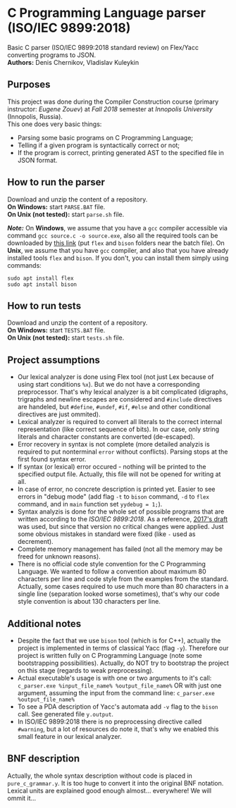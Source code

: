 # C Programming Language parser (ISO/IEC 9899:2018)
Basic C parser (ISO/IEC 9899:2018 standard review) on Flex/Yacc converting programs to JSON.\
**Authors:** Denis Chernikov, Vladislav Kuleykin
## Purposes
This project was done during the Compiler Construction course (primary instructor: *Eugene Zouev*) at *Fall 2018* semester at *Innopolis University* (Innopolis, Russia).\
This one does very basic things:
* Parsing some basic programs on C Programming Language;
* Telling if a given program is syntactically correct or not;
* If the program is correct, printing generated AST to the specified file in JSON format.
## How to run the parser
Download and unzip the content of a repository.\
**On Windows:** start `PARSE.BAT` file.\
**On Unix (not tested):** start `parse.sh` file.

***Note:*** On **Windows**, we assume that you have a `gcc` compiler accessible via command `gcc source.c -o source.exe`, also all the required tools can be downloaded by [this link](https://yadi.sk/d/aVlUjb13y2HDhA) (put `flex` and `bison` folders near the batch file). On **Unix**, we assume that you have `gcc` compiler, and also that you have already installed tools `flex` and `bison`. If you don't, you can install them simply using commands:
```shell
sudo apt install flex
sudo apt install bison
```
## How to run tests
Download and unzip the content of a repository.\
**On Windows:** start `TESTS.BAT` file.\
**On Unix (not tested):** start `tests.sh` file.
## Project assumptions
* Our lexical analyzer is done using Flex tool (not just Lex because of using start conditions `%x`). But we do not have a corresponding preprocessor. That's why lexical analyzer is a bit complicated (digraphs, trigraphs and newline escapes are considered and `#include` directives are handeled, but `#define`, `#undef`, `#if`, `#else` and other conditional directives are just ommited).
* Lexical analyzer is required to convert all literals to the correct internal representation (like correct sequence of bits). In our case, only string literals and character constants are converted (de-escaped).
* Error recovery in syntax is not complete (more detailed analyzis is required to put nonterminal `error` without conflicts). Parsing stops at the first found syntax error.
* If syntax (or lexical) error occured - nothing will be printed to the specified output file. Actually, this file will not be opened for writing at all.
* In case of error, no concrete description is printed yet. Easier to see errors in "debug mode" (add flag `-t` to `bison` command, `-d` to `flex` command, and in `main` function set `yydebug = 1;`).
* Syntax analyzis is done for the whole set of possible programs that are written according to the *ISO/IEC 9899:2018*. As a reference, [2017's draft](http://www.open-std.org/jtc1/sc22/wg14/www/abq/c17_updated_proposed_fdis.pdf) was used, but since that version no critical changes were applied. Just some obvious mistakes in standard were fixed (like `-` used as decrement).
* Complete memory management has failed (not all the memory may be freed for unknown reasons).
* There is no official code style convention for the C Programming Language. We wanted to follow a convention about maximum 80 characters per line and code style from the examples from the standard. Actually, some cases required to use much more than 80 characters in a single line (separation looked worse sometimes), that's why our code style convention is about 130 characters per line.
## Additional notes
* Despite the fact that we use `bison` tool (which is for C++), actually the project is implemented in terms of classical Yacc (flag `-y`). Therefore our project is written fully on C Programming Language (note some bootstrapping possibilities). Actually, do NOT try to bootstrap the project on this stage (regards to weak preprocessing).
* Actual executable's usage is with one or two arguments to it's call:
`c_parser.exe %input_file_name% %output_file_name%`
OR with just one argument, assuming the input from the command line:
`c_parser.exe %output_file_name%`
* To see a PDA description of Yacc's automata add `-v` flag to the `bison` call. See generated file `y.output`.
* In ISO/IEC 9899:2018 there is no preprocessing directive called `#warning`, but a lot of resources do note it, that's why we enabled this small feature in our lexical analyzer.
## BNF description
Actually, the whole syntax description without code is placed in `pure_c_grammar.y`. It is too huge to convert it into the original BNF notation. Lexical units are explained good enough almost... everywhere! We will ommit it...
